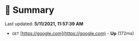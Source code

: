# 📖 Summary
Last updated: **5/11/2021, 11:57:39 AM**

- `GET` [https://google.com](https://google.com) - **Up** (172ms)
